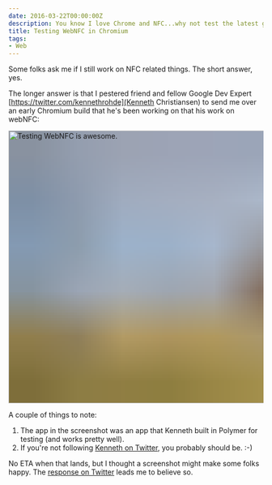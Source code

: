 ```yaml
---
date: 2016-03-22T00:00:00Z
description: You know I love Chrome and NFC...why not test the latest greatest?
title: Testing WebNFC in Chromium
tags:
- Web
---
```


Some folks ask me if I still work on NFC related things. The short answer, yes.

The longer answer is that I pestered friend and fellow Google Dev Expert [https://twitter.com/kennethrohde](Kenneth Christiansen) to send me over an early Chromium build that he's been working on that his work on webNFC:

<img decoding="async" loading="lazy" width="800" height="538" style="background-size: cover;
          background-image: url('data:image/svg+xml;charset=utf-8,%3Csvg xmlns=\'http%3A//www.w3.org/2000/svg\' xmlns%3Axlink=\'http%3A//www.w3.org/1999/xlink\' viewBox=\'0 0 1280 853\'%3E%3Cfilter id=\'b\' color-interpolation-filters=\'sRGB\'%3E%3CfeGaussianBlur stdDeviation=\'.5\'%3E%3C/feGaussianBlur%3E%3CfeComponentTransfer%3E%3CfeFuncA type=\'discrete\' tableValues=\'1 1\'%3E%3C/feFuncA%3E%3C/feComponentTransfer%3E%3C/filter%3E%3Cimage filter=\'url(%23b)\' x=\'0\' y=\'0\' height=\'100%25\' width=\'100%25\' xlink%3Ahref=\'data%3Aimage/png;base64,iVBORw0KGgoAAAANSUhEUgAAAAkAAAAGCAIAAACepSOSAAAACXBIWXMAAC4jAAAuIwF4pT92AAAAs0lEQVQI1wGoAFf/AImSoJSer5yjs52ktp2luJuluKOpuJefsoCNowB+kKaOm66grL+krsCnsMGrt8m1u8mzt8OVoLIAhJqzjZ2tnLLLnLHJp7fNmpyjqbPCqLrRjqO7AIeUn5ultaWtt56msaSnroZyY4mBgLq7wY6TmwCRfk2Pf1uzm2WulV+xmV6rmGyQfFm3nWSBcEIAfm46jX1FkH5Djn5AmodGo49MopBLlIRBfG8yj/dfjF5frTUAAAAASUVORK5CYII=\'%3E%3C/image%3E%3C/svg%3E');" src="https://storage.googleapis.com/jdr-public-imgs/blog-archive/2016/03/webnfc-testing.jpg" alt="Testing WebNFC is awesome.">

A couple of things to note:

1. The app in the screenshot was an app that Kenneth built in Polymer for testing (and works pretty well).
2. If you're not following [Kenneth on Twitter](https://twitter.com/kennethrohde), you probably should be. :-)

No ETA when that lands, but I thought a screenshot might make some folks happy. The [response on Twitter](https://twitter.com/justinribeiro/status/710625561257713664) leads me to believe so.